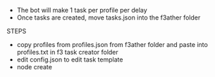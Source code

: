 - The bot will make 1 task per profile per delay
- Once tasks are created, move tasks.json into the f3ather folder

STEPS
- copy profiles from profiles.json from f3ather folder and paste into profiles.txt in f3 task creator folder
- edit config.json to edit task template
- node create 
